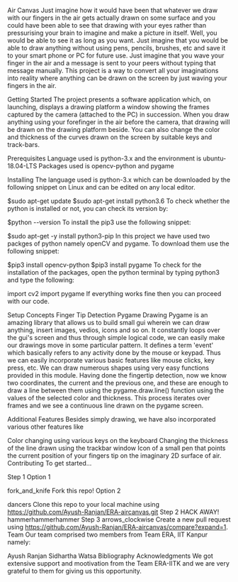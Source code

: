 Air Canvas
Just imagine how it would have been that whatever we draw with our fingers in the air gets actually drawn on some surface and you could have been able to see that drawing with your eyes rather than pressurising your brain to imagine and make a picture in itself. Well, you would be able to see it as long as you want. Just imagine that you would be able to draw anything without using pens, pencils, brushes, etc and save it to your smart phone or PC for future use. Just imagine that you wave your finger in the air and a message is sent to your peers without typing that message manually. This project is a way to convert all your imaginations into reality where anything can be drawn on the screen by just waving your fingers in the air.

Getting Started
The project presents a software application which, on launching, displays a drawing platform a window showing the frames captured by the camera (attached to the PC) in succession. When you draw anything using your forefinger in the air before the camera, that drawing will be drawn on the drawing platform beside. You can also change the color and thickness of the curves drawn on the screen by suitable keys and track-bars.

Prerequisites
Language used is python-3.x and the environment is ubuntu-18.04-LTS Packages used is opencv-python and pygame

Installing
The language used is python-3.x which can be downloaded by the following snippet on Linux and can be edited on any local editor.

$sudo apt-get update
$sudo apt-get install python3.6
To check whether the python is installed or not, you can check its version by:

$python --version
To install the pip3 use the following snippet:

$sudo apt-get -y install python3-pip
In this project we have used two packges of python namely openCV and pygame. To download them use the following snippet:

$pip3 install opencv-python
$pip3 install pygame
To check for the installation of the packages, open the python terminal by typing python3 and type the following:

import cv2
import pygame
If everything works fine then you can proceed with our code.

Setup
Concepts
Finger Tip Detection
Pygame Drawing
Pygame is an amazing library that allows us to build small gui wherein we can draw anything, insert images, vedios, icons and so on. It constantly loops over the gui's screen and thus through simple logical code, we can easily make our drawings move in some particular pattern. It defines a term 'event' which basically refers to any activity done by the mouse or keypad. Thus we can easily incorporate various basic features like mouse clicks, key press, etc. We can draw numerous shapes using very easy functions provided in this module. Having done the fingertip detection, now we know two coordinates, the current and the previous one, and these are enough to draw a line between them using the pygame.draw.line() function using the values of the selected color and thickness. This process iterates over frames and we see a continuous line drawn on the pygame screen.

Additional Features
Besides simply drawing, we have also incorporated various other features like

Color changing using various keys on the keyboard
Changing the thickness of the line drawn using the trackbar window
Icon of a small pen that points the current position of your fingers tip on the imaginary 2D surface of air.
Contributing
To get started...

Step 1
Option 1

fork_and_knife Fork this repo!
Option 2

dancers Clone this repo to your local machine using https://github.com/Ayush-Ranjan/ERA-aircanvas.git
Step 2
HACK AWAY! hammerhammerhammer
Step 3
arrows_clockwise Create a new pull request using https://github.com/Ayush-Ranjan/ERA-aircanvas/compare?expand=1.
Team
Our team comprised two members from Team ERA, IIT Kanpur namely:

Ayush Ranjan
Sidhartha Watsa
Bibliography
Acknowledgments
We got extensive support and mootivation from the Team ERA-IITK and we are very grateful to them for giving us this opportunity.
